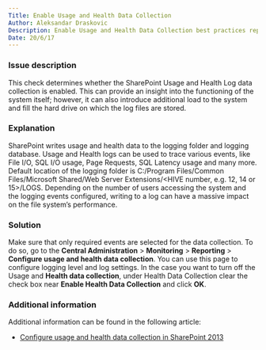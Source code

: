 ```yaml
---
Title: Enable Usage and Health Data Collection
Author: Aleksandar Draskovic
Description: Enable Usage and Health Data Collection best practices report by SPDocKit determines whether the SharePoint Usage and Health Log data collection is enabled
Date: 20/6/17
---
```

### Issue description

This check determines whether the SharePoint Usage and Health Log data collection is enabled. This can provide an insight into the functioning of the system itself; however, it can also introduce additional load to the system and fill the hard drive on which the log files are stored.

### Explanation

SharePoint writes usage and health data to the logging folder and logging database. Usage and Health logs can be used to trace various events, like File I/O, SQL I/O usage, Page Requests, SQL Latency usage and many more. Default location of the logging folder is C:/Program Files/Common Files/Microsoft Shared/Web Server Extensions/<HIVE number, e.g. 12, 14 or 15>/LOGS. Depending on the number of users accessing the system and the logging events configured, writing to a log can have a massive impact on the file system’s performance.

### Solution

Make sure that only required events are selected for the data collection. To do so, go to the __Central Administration__ > __Monitoring__ > __Reporting__ > __Configure usage and health data collection__. You can use this page to configure logging level and log settings. In the case you want to turn off the Usage and __Health data collection__, under Health Data Collection clear the check box near __Enable Health Data Collection__ and click __OK__.

### Additional information

Additional information can be found in the following article:

* [Configure usage and health data collection in SharePoint 2013](https://technet.microsoft.com/en-us/library/ee663480.aspx)
